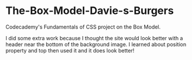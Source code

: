 # The-Box-Model-Davie-s-Burgers
Codecademy's Fundamentals of CSS project on the Box Model.

I did some extra work because I thought the site would look better with a header near the bottom of the background image. I learned about position property and top then used it and it does look better!
